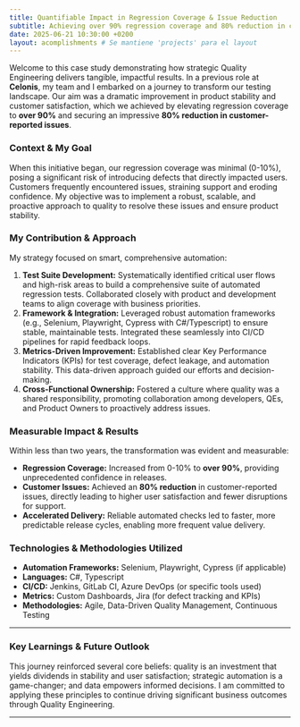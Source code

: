 ```yaml
---
title: Quantifiable Impact in Regression Coverage & Issue Reduction
subtitle: Achieving over 90% regression coverage and 80% reduction in customer-reported issues through strategic automation.
date: 2025-06-21 10:30:00 +0200
layout: acomplishments # Se mantiene 'projects' para el layout
---
```


Welcome to this case study demonstrating how strategic Quality Engineering delivers tangible, impactful results. In a previous role at **Celonis**, my team and I embarked on a journey to transform our testing landscape. Our aim was a dramatic improvement in product stability and customer satisfaction, which we achieved by elevating regression coverage to **over 90%** and securing an impressive **80% reduction in customer-reported issues**.

### Context & My Goal

When this initiative began, our regression coverage was minimal (0-10%), posing a significant risk of introducing defects that directly impacted users. Customers frequently encountered issues, straining support and eroding confidence. My objective was to implement a robust, scalable, and proactive approach to quality to resolve these issues and ensure product stability.

### My Contribution & Approach

My strategy focused on smart, comprehensive automation:

1.  **Test Suite Development:** Systematically identified critical user flows and high-risk areas to build a comprehensive suite of automated regression tests. Collaborated closely with product and development teams to align coverage with business priorities.
2.  **Framework & Integration:** Leveraged robust automation frameworks (e.g., Selenium, Playwright, Cypress with C#/Typescript) to ensure stable, maintainable tests. Integrated these seamlessly into CI/CD pipelines for rapid feedback loops.
3.  **Metrics-Driven Improvement:** Established clear Key Performance Indicators (KPIs) for test coverage, defect leakage, and automation stability. This data-driven approach guided our efforts and decision-making.
4.  **Cross-Functional Ownership:** Fostered a culture where quality was a shared responsibility, promoting collaboration among developers, QEs, and Product Owners to proactively address issues.

### Measurable Impact & Results

Within less than two years, the transformation was evident and measurable:

* **Regression Coverage:** Increased from 0-10% to **over 90%**, providing unprecedented confidence in releases.
* **Customer Issues:** Achieved an **80% reduction** in customer-reported issues, directly leading to higher user satisfaction and fewer disruptions for support.
* **Accelerated Delivery:** Reliable automated checks led to faster, more predictable release cycles, enabling more frequent value delivery.

### Technologies & Methodologies Utilized

* **Automation Frameworks:** Selenium, Playwright, Cypress (if applicable)
* **Languages:** C#, Typescript
* **CI/CD:** Jenkins, GitLab CI, Azure DevOps (or specific tools used)
* **Metrics:** Custom Dashboards, Jira (for defect tracking and KPIs)
* **Methodologies:** Agile, Data-Driven Quality Management, Continuous Testing

---

### **Key Learnings & Future Outlook**

This journey reinforced several core beliefs: quality is an investment that yields dividends in stability and user satisfaction; strategic automation is a game-changer; and data empowers informed decisions. I am committed to applying these principles to continue driving significant business outcomes through Quality Engineering.

---
